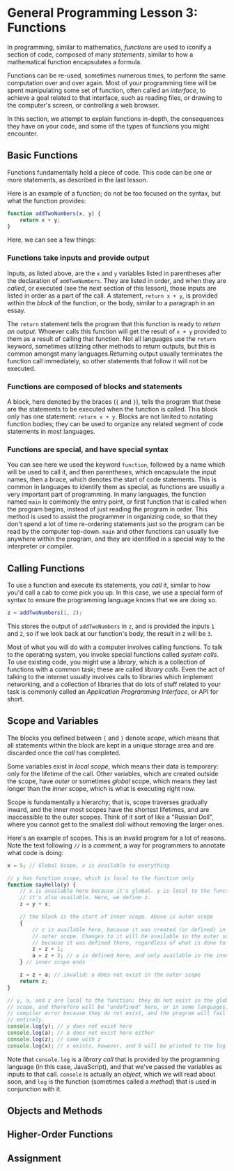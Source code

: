 # General Programming Lesson 3: Functions

In programming, similar to mathematics, _functions_ are used to iconify a section of code, composed of many _statements_, similar to how a mathematical function encapsulates a formula.

Functions can be re-used, sometimes numerous times, to perform the same computation over and over again. Most of your programming time will be spent manipulating some set of function, often called an _interface_, to achieve a goal related to that interface, such as reading files, or drawing to the computer's screen, or controlling a web browser.

In this section, we attempt to explain functions in-depth, the consequences they have on your code, and some of the types of functions you might encounter.

## Basic Functions

Functions fundamentally hold a piece of code. This code can be one or more statements, as described in the last lesson.

Here is an example of a function; do not be too focused on the syntax, but what the function provides:

```javascript
function addTwoNumbers(x, y) {
    return x + y;
}
```

Here, we can see a few things:

### Functions take inputs and provide output

Inputs, as listed above, are the `x` and `y` variables listed in parentheses after the declaration of `addTwoNumbers`. They are listed in order, and when they are _called_, or executed (see the next section of this lesson), those inputs are listed in order as a part of the call. A statement, `return x + y`, is provided within the _block_ of the function, or the body, similar to a paragraph in an essay.

The `return` statement tells the program that this function is ready to _return an output_. Whoever calls this function will get the result of `x + y` provided to them as a result of calling that function. Not all languages use the `return` keyword, sometimes utilizing other methods to return outputs, but this is common amongst many languages.Returning output usually terminates the function call immediately, so other statements that follow it will not be executed.

### Functions are composed of blocks and statements

A block, here denoted by the braces (`{` and `}`), tells the program that these are the statements to be executed when the function is called. This block only has one statement: `return x + y`. Blocks are not limited to notating function bodies; they can be used to organize any related segment of code statements in most languages.

### Functions are special, and have special syntax

You can see here we used the keyword `function`, followed by a name which will be used to call it, and then parentheses, which encapsulate the input names, then a brace, which denotes the start of code statements. This is common in languages to identify them as special, as functions are usually a very important part of programming. In many languages, the function named `main` is commonly the entry point, or first function that is called when the program begins, instead of just reading the program in order. This method is used to assist the programmer in organizing code, so that they don't spend a lot of time re-ordering statements just so the program can be read by the computer top-down. `main` and other functions can usually live anywhere within the program, and they are identified in a special way to the interpreter or compiler.

## Calling Functions

To use a function and execute its statements, you _call_ it, similar to how you'd call a cab to come pick you up. In this case, we use a special form of syntax to ensure the programming language knows that we are doing so.

```javascript
z = addTwoNumbers(1, 2);
```

This stores the output of `addTwoNumbers` in `z`, and is provided the inputs `1` and `2`, so if we look back at our function's body, the result in z will be `3`.

Most of what you will do with a computer involves calling functions. To talk to the operating system, you invoke special functions called _system calls_. To use existing code, you might use a _library_, which is a collection of functions with a common task; these are called _library calls_. Even the act of talking to the internet usually involves calls to libraries which implement networking, and a collection of libraries that do lots of stuff related to your task is commonly called an _Application Programming Interface_, or API for short.

## Scope and Variables

The blocks you defined between `{` and `}` denote _scope_, which means that all statements within the block are kept in a unique storage area and are discarded once the _call_ has completed.

Some variables exist in _local scope_, which means their data is temporary: only for the lifetime of the call. Other variables, which are created outside the scope, have _outer_ or sometimes _global_ scope, which means they last longer than the _inner_ scope, which is what is executing right now.

Scope is fundamentally a hierarchy; that is, scope traverses gradually inward, and the inner most scopes have the shortest lifetimes, and are inaccessible to the outer scopes. Think of it sort of like a "Russian Doll", where you cannot get to the smallest doll without removing the larger ones.

Here's an example of scopes. This is an invalid program for a lot of reasons. Note the text following `//` is a _comment_, a way for programmers to annotate what code is doing:

```javascript
x = 5; // Global Scope, x is available to everything

// y has function scope, which is local to the function only
function sayHello(y) {
    // x is available here because it's global. y is local to the function, so
    // it's also available. Here, we define z.
    z = y + x;

    // the block is the start of inner scope. Above is outer scope
    {
        // z is available here, because it was created (or defined) in the
        // outer scope. Changes to it will be available in the outer scope,
        // because it was defined there, regardless of what is done to it here.
        z = z + 1;
        a = z + 2; // a is defined here, and only available in the inner scope
    } // inner scope ends

    z = z + a; // invalid; a does not exist in the outer scope
    return z;
}

// y, a, and z are local to the function; they do not exist in the global
// scope, and therefore will be "undefined" here, or in some languages, generate a
// compiler error because they do not exist, and the program will fail to work
// entirely.
console.log(y); // y does not exist here
console.log(a); // a does not exist here either
console.log(z); // same with z
console.log(x); // x exists, however, and 5 will be printed to the log.
```

Note that `console.log` is a _library call_ that is provided by the programming language (in this case, JavaScript), and that we've passed the variables as inputs to that call. `console` is actually an _object_, which we will read about soon, and `log` is the function (sometimes called a _method_) that is used in conjunction with it.

## Objects and Methods

## Higher-Order Functions

## Assignment
